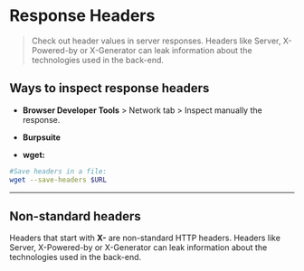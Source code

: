 # Response Headers

> Check out header values in server responses. Headers like Server, X-Powered-by or X-Generator can leak information about the technologies used in the back-end.

## Ways to inspect response headers

* **Browser Developer Tools** > Network tab > Inspect manually the response.

* **Burpsuite**

* **wget:**

```bash
#Save headers in a file:
wget --save-headers $URL
```

_____

## Non-standard headers

Headers that start with **X-** are non-standard HTTP headers. Headers like Server, X-Powered-by or X-Generator can leak information about the technologies used in the back-end.
